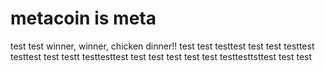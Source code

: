 # metacoin is meta

test
test
winner, winner, chicken dinner!!
test
test
testtest
test
test
testtest
testtest
test
testt
testtesttest
test
test
test
test
test
testtesttsttest
test
test
